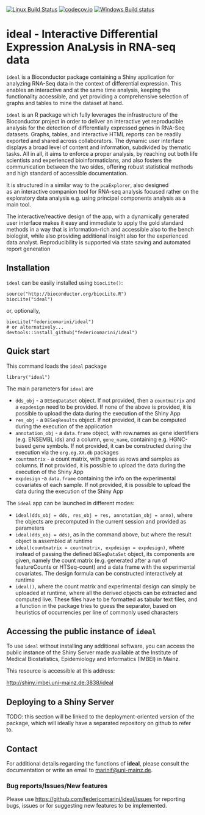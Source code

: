 [![Linux Build Status](https://travis-ci.org/federicomarini/ideal.svg?branch=master)](https://travis-ci.org/federicomarini/ideal)
[![codecov.io](https://codecov.io/github/federicomarini/ideal/coverage.svg?branch=master)](https://codecov.io/github/federicomarini/ideal?branch=master)
[![Windows Build status](https://ci.appveyor.com/api/projects/status/github/federicomarini/ideal?svg=true)](https://ci.appveyor.com/project/federicomarini/ideal)

# ideal - Interactive Differential Expression AnaLysis in RNA-seq data

`ideal` is a Bioconductor package containing a Shiny application for
analyzing RNA-Seq data in the context of differential expression. This enables an 
interactive and at the same time analysis, keeping the functionality accessible, 
and yet providing a comprehensive selection of graphs and tables to mine the dataset
at hand.

`ideal` is an R package which fully leverages the infrastructure of the Bioconductor
project in order to deliver an interactive yet reproducible analysis for the detection
of differentially expressed genes in RNA-Seq datasets. Graphs, tables, and interactive
HTML reports can be readily exported and shared across collaborators. The dynamic 
user interface displays a broad level of content and information, subdivided by 
thematic tasks. All in all, it aims to enforce a proper analysis, by reaching out
both life scientists and experienced bioinformaticians, and also fosters the 
communication between the two sides, offering robust statistical methods and high
standard of accessible documentation.

It is structured in a similar way to the `pcaExplorer`, also designed  
as an interactive companion tool for RNA-seq analysis focused rather on the exploratory
data analysis e.g. using principal components analysis as a main tool.

The interactive/reactive design of the app, with a dynamically generated user 
interface makes it easy and immediate to apply the gold standard methods in a way
that is information-rich and accessible also to the bench biologist, while also
providing additional insight also for the experienced data analyst. Reproducibility 
is supported via state saving and automated report generation

## Installation

`ideal` can be easily installed using `biocLite()`:

```
source("http://bioconductor.org/biocLite.R")
biocLite("ideal")
```

or, optionally, 

```
biocLite("federicomarini/ideal")
# or alternatively...
devtools::install_github("federicomarini/ideal")
```



## Quick start

This command loads the `ideal` package

```
library("ideal")
```

The main parameters for `ideal` are

- `dds_obj` - a `DESeqDataSet` object. If not provided, then a `countmatrix` and a 
`expdesign` need to be provided. If none of the above is provided, it is possible
to upload the data during the execution of the Shiny App
- `res_obj` -  a `DESeqResults` object. If not provided, it can be computed during
the execution of the application
- `annotation_obj` - a `data.frame` object, with row.names as gene identifiers 
(e.g. ENSEMBL ids) and a column, `gene_name`, containing e.g. HGNC-based gene
symbols. If not provided, it can be constructed during the execution via the 
`org.eg.XX.db` packages
- `countmatrix` - a count matrix, with genes as rows and samples as columns.
If not provided, it is possible to upload the data during the execution of
the Shiny App
- `expdesign` -a `data.frame` containing the info on the experimental covariates
of each sample. If not provided, it is possible to upload the data during the
execution of the Shiny App

The `ideal` app can be launched in different modes:

- `ideal(dds_obj = dds, res_obj = res, annotation_obj = anno)`, where the objects 
are precomputed in the current session and provided as parameters
- `ideal(dds_obj = dds)`, as in the command above, but where the result object is
assembled at runtime 
- `ideal(countmatrix = countmatrix, expdesign = expdesign)`, where instead of 
passing the defined `DESeqDataSet` object, its components are given, namely the 
count matrix (e.g. generated after a run of featureCounts or HTSeq-count) and a 
data frame with the experimental covariates. The design formula can be constructed
interactively at runtime
- `ideal()`, where the count matrix and experimental design can simply be uploaded
at runtime, where all the derived objects can be extracted and computed live. These 
files have to be formatted as tabular text files, and a function in the package 
tries to guess the separator, based on heuristics of occurrencies per line of 
commonly used characters

## Accessing the public instance of `ideal` 

To use `ideal` without installing any additional software, you can 
access the public instance of the Shiny Server made available at the Institute of 
Medical Biostatistics, Epidemiology and Informatics (IMBEI) in Mainz.

This resource is accessible at this address: 

http://shiny.imbei.uni-mainz.de:3838/ideal

## Deploying to a Shiny Server

TODO: this section will be linked to the deployment-oriented version of the package,
which will ideally have a separated repository on github to refer to.


## Contact

For additional details regarding the functions of **ideal**, please consult the documentation or 
write an email to marinif@uni-mainz.de. 

### Bug reports/Issues/New features

Please use https://github.com/federicomarini/ideal/issues for reporting bugs, issues or for 
suggesting new features to be implemented.
